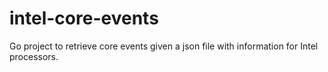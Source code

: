 # intel-core-events
Go project to retrieve core events given a json file with information for Intel processors. 
